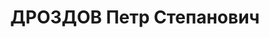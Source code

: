 ---
title: ДРОЗДОВ Петр Степанович
description: 'Род. в 1900, Иваново-Вознесенская губ., дер. Бобры, русский, обр.: высшее,
  член ВКП(б). Проживал: Москва, Тружеников пер, д. 4, кв. 58. Зав. кафедрой истории
  СССР в Институте красной профессуры, профессор.

  Арестован 26.07.1937. Обв. в участии в антисоветской террористической организации
  правых и вербовке в организацию новых членов. Приговор: ВК ВС СССР, 02.11.1937 –
  ВМН. Расстрелян 02.11.1937, г.Москва.

  Реабилитирован ВК ВС СССР 15.06.1957'
---